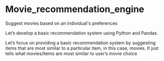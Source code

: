 # Movie_recommendation_engine
Suggest movies based on an individual's preferences 


Let’s develop a basic recommendation system using Python and Pandas.

Let’s focus on providing a basic recommendation system by suggesting items that are most similar to a particular item, in this case, movies. It just tells what movies/items are most similar to user’s movie choice
